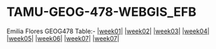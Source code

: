 # TAMU-GEOG-478-WEBGIS_EFB
Emilia Flores GEOG478 
Table:-
|[week01](lab/week01)|
|[week02](lab/week02)|
|[week03](lab/week03)|
|[week04](lab/week04)|
|[week05](lab/week05)|
|[week06](lab/week06)|
|[week07](lab/week07)|
|[week07](lab/week08)|
